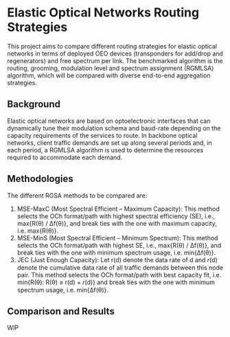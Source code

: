 # Elastic Optical Networks Routing Strategies
This project aims to compare different routing strategies for elastic optical networks in terms of deployed OEO devices (transponders for add/drop and regenerators) and free spectrum per link. The benchmarked algorithm is the routing, grooming, modulation level and spectrum assignment (RGMLSA) algorithm, which will be compared with diverse end-to-end aggregation strategies.

## Background
Elastic optical networks are based on optoelectronic interfaces that can dynamically tune their modulation schema and baud-rate depending on the capacity requirements of the services to route. In backbone optical networks, client traffic demands are set up along several periods and, in each period, a RGMLSA algorithm is used to determine the resources required to accommodate each demand.

## Methodologies
The different RGSA methods to be compared are:
1) MSE-MaxC (Most Spectral Efficient – Maximum Capacity): This method selects the OCh
format/path with highest spectral efficiency (SE), i.e., max{R(θ) / ∆f(θ)}, and break ties with the one
with maximum capacity, i.e. max{R(θ)}. 
2) MSE-MinS (Most Spectral Efficient – Minimum Spectrum): This method selects the OCh format/path with highest SE, i.e., max{R(θ) / ∆f(θ)}, and break ties with the one with minimum spectrum usage, i.e. min{∆f(θ)}.
3) JEC (Just Enough Capacity): Let r(d) denote the data rate of d and 𝑟(d) denote the cumulative data
rate of all traffic demands between this node pair. This method selects the OCh format/path with
best capacity fit, i.e. min{R(θ): R(θ) ≥ r(d) + 𝑟(d)} and break ties with the one with minimum
spectrum usage, i.e. min{∆f(θ)}. 

## Comparison and Results
WIP